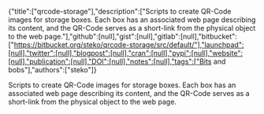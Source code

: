 {"title":["qrcode-storage"],"description":["Scripts to create QR-Code images for storage boxes. Each box has an associated web page describing its content, and the QR-Code serves as a short-link from the physical object to the web page."],"github":[null],"gist":[null],"gitlab":[null],"bitbucket":["https://bitbucket.org/steko/qrcode-storage/src/default/"],"launchpad":[null],"twitter":[null],"blogpost":[null],"cran":[null],"pypi":[null],"website":[null],"publication":[null],"DOI":[null],"notes":[null],"tags":["Bits and bobs"],"authors":["steko"]}

Scripts to create QR-Code images for storage boxes. Each box has an associated web page describing its content, and the QR-Code serves as a short-link from the physical object to the web page.